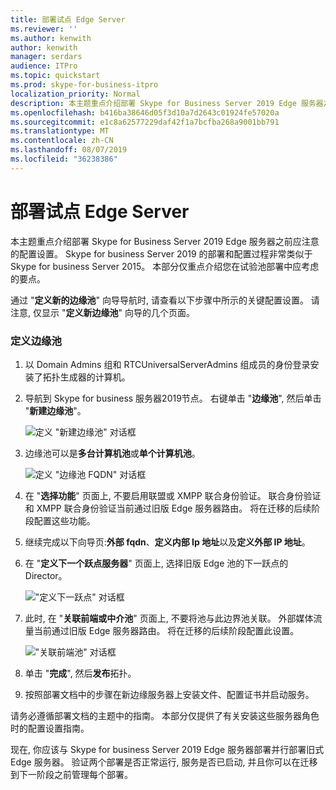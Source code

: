 ```yaml
---
title: 部署试点 Edge Server
ms.reviewer: ''
ms.author: kenwith
author: kenwith
manager: serdars
audience: ITPro
ms.topic: quickstart
ms.prod: skype-for-business-itpro
localization_priority: Normal
description: 本主题重点介绍部署 Skype for Business Server 2019 Edge 服务器之前应注意的配置设置。 Skype for business Server 2019 的部署和配置过程非常类似于 Skype for business Server 2015。 本部分仅重点介绍您在试验池部署中应考虑的要点。 有关详细步骤, 请参阅部署文档中的 Skype for business Server 2019 中的部署外部用户访问 (介绍部署过程), 还提供外部用户访问的配置信息。
ms.openlocfilehash: b416ba38646d05f3d10a7d2643c01924fe57020a
ms.sourcegitcommit: e1c8a62577229daf42f1a7bcfba268a9001bb791
ms.translationtype: MT
ms.contentlocale: zh-CN
ms.lasthandoff: 08/07/2019
ms.locfileid: "36238386"
---
```

# <a name="deploy-pilot-edge-server"></a>部署试点 Edge Server

本主题重点介绍部署 Skype for Business Server 2019 Edge 服务器之前应注意的配置设置。 Skype for business Server 2019 的部署和配置过程非常类似于 Skype for business Server 2015。 本部分仅重点介绍您在试验池部署中应考虑的要点。 <!-- For detailed steps, see 
 [Deploying external user access in Skype for Business Server 2019](../deployment/deploying-external-user-access/deploying-external-user-access.md) in the Deployment documentation, which describes the deployment process and also gives configuration information for external user access.  -->
  
通过 "**定义新的边缘池**" 向导导航时, 请查看以下步骤中所示的关键配置设置。 请注意, 仅显示 "**定义新边缘池**" 向导的几个页面。 
  
### <a name="to-define-an-edge-pool"></a>定义边缘池

1. 以 Domain Admins 组和 RTCUniversalServerAdmins 组成员的身份登录安装了拓扑生成器的计算机。
    
2. 导航到 Skype for business 服务器2019节点。 右键单击 "**边缘池**", 然后单击 "**新建边缘池**"。
    
     ![定义 "新建边缘池" 对话框](../media/migration_ocs_topo_edgepool_page1.JPG)
  
3. 边缘池可以是**多台计算机池**或**单个计算机池**。
    
     ![定义 "边缘池 FQDN" 对话框](../media/migration_ocs_topo_edgepool_page2.JPG)
  
4. 在 "**选择功能**" 页面上, 不要启用联盟或 XMPP 联合身份验证。 联合身份验证和 XMPP 联合身份验证当前通过旧版 Edge 服务器路由。 将在迁移的后续阶段配置这些功能。 

  
5. 继续完成以下向导页:**外部 fqdn**、**定义内部 Ip 地址**以及**定义外部 IP 地址**。
    
6. 在 "**定义下一个跃点服务器**" 页面上, 选择旧版 Edge 池的下一跃点的 Director。 
    
     !["定义下一跃点" 对话框](../media/migration_ocs_topo_edgepool_page7.JPG)
  
7. 此时, 在 "**关联前端或中介池**" 页面上, 不要将池与此边界池关联。 外部媒体流量当前通过旧版 Edge 服务器路由。 将在迁移的后续阶段配置此设置。 
    
     !["关联前端池" 对话框](../media/migration_ocs_topo_edgepool_page8.JPG)
  
8. 单击 "**完成**", 然后**发布**拓扑。 
    
9. 按照部署文档中的步骤在新边缘服务器上安装文件、配置证书并启动服务。 
<!-- [Install Edge Servers for Skype for Business Server 2019](../deployment/deploying-external-user-access/install-edge-servers.md) in -->
    
请务必遵循部署文档的主题中的指南。 本部分仅提供了有关安装这些服务器角色时的配置设置指南。 
<!-- [Deploying external user access in Skype for Business Server 2019](../deployment/deploying-external-user-access/deploying-external-user-access.md) -->
  
现在, 你应该与 Skype for business Server 2019 Edge 服务器部署并行部署旧式 Edge 服务器。 验证两个部署是否正常运行, 服务是否已启动, 并且你可以在迁移到下一阶段之前管理每个部署。 
  

